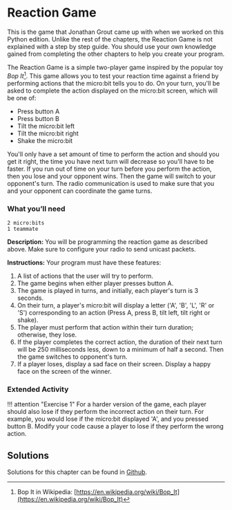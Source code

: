 Reaction Game
==============

This is the game that Jonathan Grout came up with when we worked on this Python edition.
Unlike the rest of the chapters, the Reaction Game is not explained with a step by step guide.
You should use your own knowledge gained from completing the other chapters to 
help you create your program.

The Reaction Game is a simple two-player game inspired by the popular toy *Bop It*[^1]. This game allows you to test your reaction time against a friend by performing actions that the micro:bit tells you to do. On your turn, you'll be asked to complete the action displayed on the micro:bit screen, which will be one of:

- Press button A
- Press button B
- Tilt the micro:bit left
- Tilt the micro:bit right
- Shake the micro:bit

You'll only have a set amount of time to perform the action
and should you get it right, the time you have next turn will decrease so you'll have to be faster. If you run out of time on your turn before you perform the action,
then you lose and your opponent wins. Then the game will switch to your opponent's turn. The radio communication is used to make sure that you and your opponent can coordinate the game turns.

### What you’ll need

    2 micro:bits
    1 teammate

**Description:** You will be programming the reaction game as described above. Make sure to configure your radio to send unicast packets.

**Instructions:** Your program must have these features:

1. A list of actions that the user will try to perform.
2. The game begins when either player presses button A.
3. The game is played in turns, and initially, each player's turn is 3 seconds.
4. On their turn, a player's micro:bit will display a letter ('A', 'B', 'L', 'R' or 'S') corresponding to an action (Press A, press B, tilt left, tilt right or shake).
5. The player must perform that action within their turn duration; otherwise, they lose.
6. If the player completes the correct action, the duration of their next turn will be 250 milliseconds less, down to a minimum of half a second. Then the game switches to opponent's turn.
7. If a player loses, display a sad face on their screen. Display a happy face on the screen of the winner.

### Extended Activity

!!! attention "Exercise 1"
        For a harder version of the game, each player should also lose if they perform the incorrect action on their turn.
        For example, you would lose if the micro:bit displayed 'A', and you pressed button B.
        Modify your code cause a player to lose if they perform the wrong action.


Solutions
---------

Solutions for this chapter can be found in [Github](https://github.com/nominetresearch/microbit-networking-book-python/tree/master/reactiongame/code).

[^1]: Bop It in Wikipedia: [https://en.wikipedia.org/wiki/Bop_It](https://en.wikipedia.org/wiki/Bop_It)

